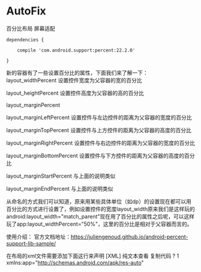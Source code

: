 # AutoFix
百分比布局 屏幕适配

```
dependencies {
 
    compile 'com.android.support:percent:22.2.0'
 
}

```

新的容器有了一些设置百分比的属性，下面我们来了解一下：
layout_widthPercent
设置控件宽度为父容器的宽的百分比


layout_heightPercent
设置控件高度为父容器的高的百分比


layout_marginPercent



layout_marginLeftPercent
设置控件与左边控件的距离为父容器的宽度的百分比


layout_marginTopPercent
设置控件与上方控件的距离为父容器的高度的百分比


layout_marginRightPercent
设置控件与右边控件的距离为父容器的宽度的百分比


layout_marginBottomPercent
设置控件与下方控件的距离为父容器的高度的百分比


layout_marginStartPercent
与上面的说明类似


layout_marginEndPercent
与上面的说明类似


从命名的方式我们可以知道，原来用某些具体单位（如dp）的设置现在都可以用百分比的方式进行设置了，例如设置控件的宽度layout_width原来我们是这样玩的android:layout_width="match_parent"现在用了百分比的属性之后呢，可以这样玩了app:layout_widthPercent="50%"，这里的百分比是相对于父容器而言的。


使用介绍：
官方文档地址：https://juliengenoud.github.io/android-percent-support-lib-sample/

在布局的xml文件需要添加下面这行来声明
[XML] 纯文本查看 复制代码
?
1
xmlns:app="http://schemas.android.com/apk/res-auto"


